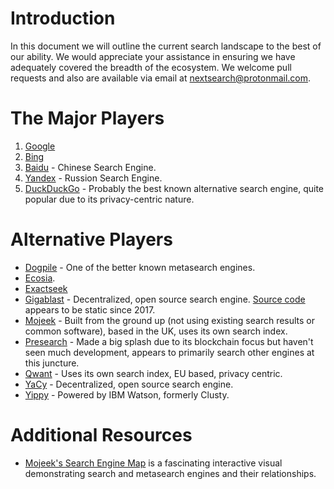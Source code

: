 # Introduction
In this document we will outline the current search landscape to the best of our ability. We would appreciate your assistance in ensuring we have adequately covered the breadth of the ecosystem. We welcome pull requests and also are available via email at nextsearch@protonmail.com.

# The Major Players
1. [Google](https://google.com/)
2. [Bing](https://bing.com/)
3. [Baidu](https://baidu.com/) - Chinese Search Engine.
4. [Yandex](https://yandex.com/) - Russion Search Engine.
5. [DuckDuckGo](https://duckduckgo.com/) - Probably the best known alternative search engine, quite popular due to its privacy-centric nature.

# Alternative Players
- [Dogpile](https://dogpile.com/) - One of the better known metasearch engines.
- [Ecosia](https://ecosia.org/).
- [Exactseek](http://www.exactseek.com/)
- [Gigablast](http://gigablast.com/) - Decentralized, open source search engine. [Source code](https://github.com/gigablast/open-source-search-engine) appears to be static since 2017.
- [Mojeek](https://www.mojeek.com/) - Built from the ground up (not using existing search results or common software), based in the UK, uses its own search index.
- [Presearch](https://presearch.io/) - Made a big splash due to its blockchain focus but haven't seen much development, appears to primarily search other engines at this juncture.
- [Qwant](https://qwant.com/) - Uses its own search index, EU based, privacy centric.
- [YaCy](https://yacy.net/) - Decentralized, open source search engine.
- [Yippy](https://yippy.com/) - Powered by IBM Watson, formerly Clusty.


# Additional Resources
- [Mojeek's Search Engine Map](https://www.searchenginemap.com/) is a fascinating interactive visual demonstrating search and metasearch engines and their relationships.
